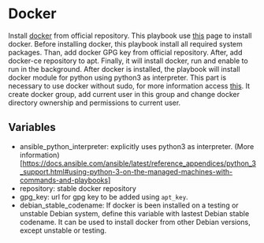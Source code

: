 # Docker

Install [docker](https://www.docker.com/) from official repository. This playbook
use [this](https://docs.docker.com/engine/install/debian/) page to install docker.
Before installing docker, this playbook install all required system packages. Than,
add docker GPG key from official repository. After, add docker-ce repository to apt.
Finally, it will install docker, run and enable to run in the background.
After docker is installed, the playbook will install docker module for python using
python3 as interpreter.
This part is necessary to use docker without sudo, for more information access
[this](https://docs.docker.com/engine/install/linux-postinstall/). It create docker
group, add current user in this group and change docker directory ownership and
permissions to current user.

## Variables
- ansible_python_interpreter: explicitly uses python3 as interpreter. (More information)[https://docs.ansible.com/ansible/latest/reference_appendices/python_3_support.html#using-python-3-on-the-managed-machines-with-commands-and-playbooks]
- repository: stable docker repository
- gpg_key: url for gpg key to be added using `apt_key`.
- debian_stable_codename: If docker is been installed on a testing or unstable Debian system, define this variable with lastest Debian stable codename. It can be used to install docker from other Debian versions, except unstable or testing.
